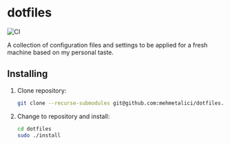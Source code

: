 # dotfiles
![CI](https://github.com/mehmetalici/dotfiles/actions/workflows/docker-build-and-test.yml/badge.svg)

A collection of configuration files and settings to be applied for a fresh machine based on my personal taste.

## Installing
1. Clone repository:
    ```bash
    git clone --recurse-submodules git@github.com:mehmetalici/dotfiles.git
    ```
2. Change to repository and install:
    ```bash
    cd dotfiles
    sudo ./install
    ```
